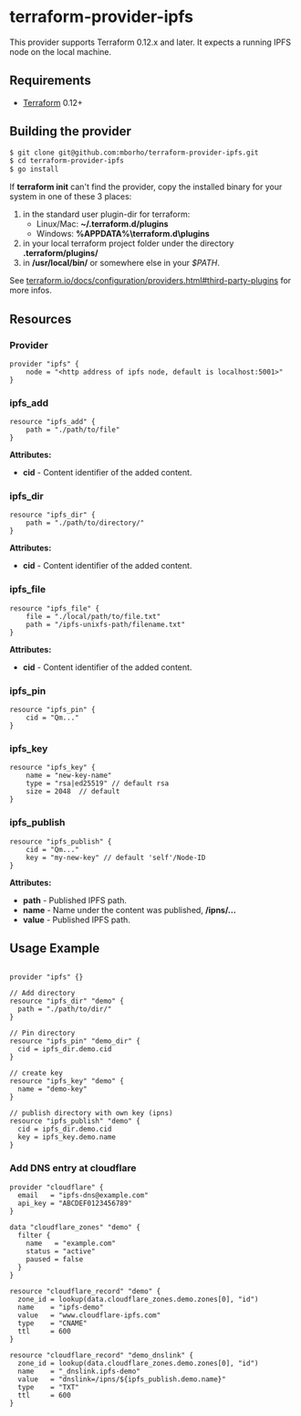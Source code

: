 terraform-provider-ipfs
========================
This provider supports Terraform 0.12.x and later. It expects a running IPFS node on the local machine.


## Requirements


- [Terraform](https://www.terraform.io/downloads.html) 0.12+



## Building the provider


```sh
$ git clone git@github.com:mborho/terraform-provider-ipfs.git
$ cd terraform-provider-ipfs
$ go install
```

If **terraform init** can't find the provider, copy the installed binary for your system in one of these 3 places:

1. in the standard user plugin-dir for terraform: 
   * Linux/Mac:	**~/.terraform.d/plugins** 
   * Windows: **%APPDATA%\terraform.d\plugins**
2. in your local terraform project folder under the directory **.terraform/plugins/**
3. in **/usr/local/bin/** or somewhere else in your *$PATH*.

See [terraform.io/docs/configuration/providers.html#third-party-plugins](https://www.terraform.io/docs/configuration/providers.html#third-party-plugins) for more infos.


## Resources

### Provider

```hcl
provider "ipfs" {
    node = "<http address of ipfs node, default is localhost:5001>"
}
```

### ipfs_add

```hcl
resource "ipfs_add" {
    path = "./path/to/file"
}
```

**Attributes:**

* **cid** - Content identifier of the added content.


### ipfs_dir

```hcl
resource "ipfs_dir" {
    path = "./path/to/directory/"
}
```

**Attributes:**

* **cid** - Content identifier of the added content.


### ipfs_file

```hcl
resource "ipfs_file" {
    file = "./local/path/to/file.txt"
    path = "/ipfs-unixfs-path/filename.txt"
}
```

**Attributes:**

* **cid** - Content identifier of the added content.


### ipfs_pin

```hcl
resource "ipfs_pin" {
    cid = "Qm..."
}
```

### ipfs_key

```hcl
resource "ipfs_key" {
    name = "new-key-name"
    type = "rsa|ed25519" // default rsa
    size = 2048  // default
}
```

### ipfs_publish

```hcl
resource "ipfs_publish" {
    cid = "Qm..."
    key = "my-new-key" // default 'self'/Node-ID
}
```

**Attributes:**

* **path** - Published IPFS path.
* **name** - Name under the content was published, **/ipns/...**
* **value** - Published IPFS path.



## Usage Example

```hcl

provider "ipfs" {}

// Add directory
resource "ipfs_dir" "demo" {
  path = "./path/to/dir/"
}

// Pin directory
resource "ipfs_pin" "demo_dir" {
  cid = ipfs_dir.demo.cid
}

// create key
resource "ipfs_key" "demo" {
  name = "demo-key"
}

// publish directory with own key (ipns)
resource "ipfs_publish" "demo" {
  cid = ipfs_dir.demo.cid
  key = ipfs_key.demo.name
}
```

###  Add DNS entry at cloudflare

```hcl
provider "cloudflare" {
  email   = "ipfs-dns@example.com"
  api_key = "ABCDEF0123456789"
}

data "cloudflare_zones" "demo" {
  filter {
    name   = "example.com"
    status = "active"
    paused = false
  }
}

resource "cloudflare_record" "demo" {
  zone_id = lookup(data.cloudflare_zones.demo.zones[0], "id")
  name    = "ipfs-demo"
  value   = "www.cloudflare-ipfs.com"
  type    = "CNAME"
  ttl     = 600
}

resource "cloudflare_record" "demo_dnslink" {
  zone_id = lookup(data.cloudflare_zones.demo.zones[0], "id")
  name    = "_dnslink.ipfs-demo"
  value   = "dnslink=/ipns/${ipfs_publish.demo.name}"
  type    = "TXT"
  ttl     = 600
}
```

